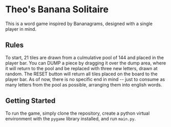 # Theo's Banana Solitaire

This is a word game inspired by Bananagrams, designed with a single player in mind. 

## Rules

To start, 21 tiles are drawn from a culmulative pool of 144 and placed in the player bar. You can DUMP a piece by dragging it over the dump area, where it will return to the pool and be replaced with three new letters, drawn at random. The RESET button will return all tiles placed on the board to the player bar. As of now, there is no specific end in mind -- just to consume as many letters from the pool as possible, arranging them into english words.

## Getting Started

To run the game, simply clone the repository, create a python virtual environment with the `pygame` library installed, and run `main.py`.